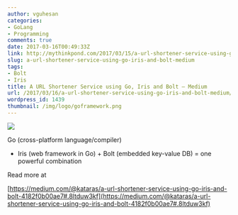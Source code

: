 ```yaml
---
author: vguhesan
categories:
- GoLang
- Programming
comments: true
date: 2017-03-16T00:49:33Z
link: http://mythinkpond.com/2017/03/15/a-url-shortener-service-using-go-iris-and-bolt-medium/
slug: a-url-shortener-service-using-go-iris-and-bolt-medium
tags:
- Bolt
- Iris
title: A URL Shortener Service using Go, Iris and Bolt – Medium
url: /2017/03/16/a-url-shortener-service-using-go-iris-and-bolt-medium/
wordpress_id: 1439
thumbnail: /img/logo/goframework.png
---
```


![](http://i0.wp.com/mythinkpond.files.wordpress.com/2016/11/goframework.png?w=1056)

Go (cross-platform language/compiler)  
+ Iris  (web framework in Go)  + Bolt (embedded key-value DB) = one powerful combination 

Read more at 

[https://medium.com/@kataras/a-url-shortener-service-using-go-iris-and-bolt-4182f0b00ae7#.8ltduw3kf](https://medium.com/@kataras/a-url-shortener-service-using-go-iris-and-bolt-4182f0b00ae7#.8ltduw3kf)
